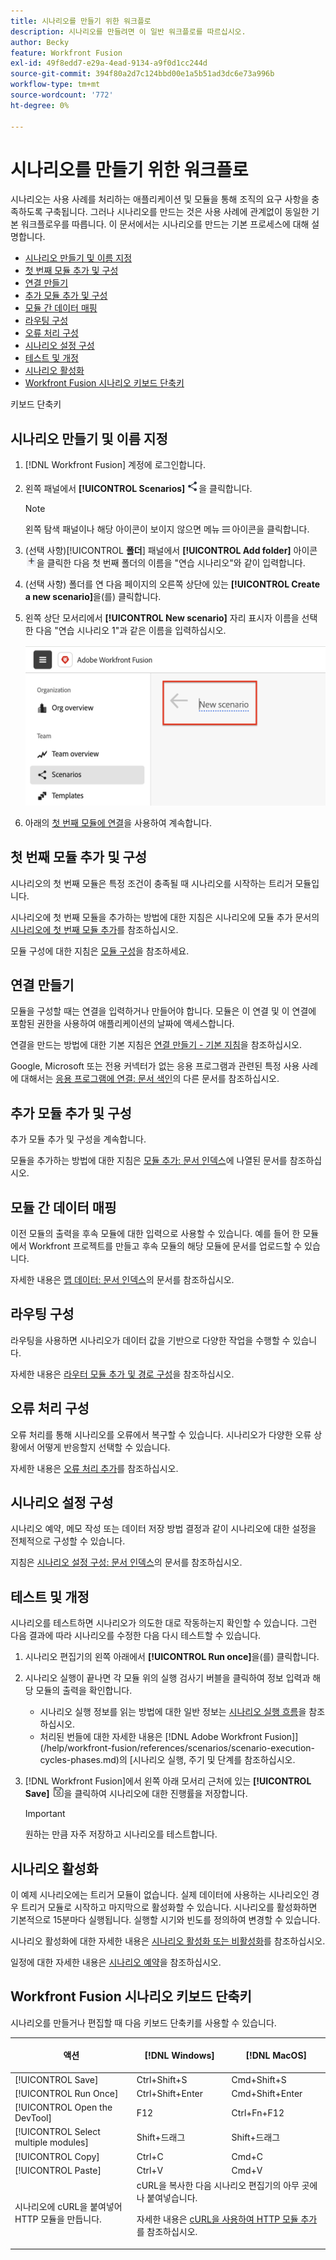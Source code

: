 ```yaml
---
title: 시나리오를 만들기 위한 워크플로
description: 시나리오를 만들려면 이 일반 워크플로를 따르십시오.
author: Becky
feature: Workfront Fusion
exl-id: 49f8edd7-e29a-4ead-9134-a9f0d1cc244d
source-git-commit: 394f80a2d7c124bbd00e1a5b51ad3dc6e73a996b
workflow-type: tm+mt
source-wordcount: '772'
ht-degree: 0%

---
```


# 시나리오를 만들기 위한 워크플로

시나리오는 사용 사례를 처리하는 애플리케이션 및 모듈을 통해 조직의 요구 사항을 충족하도록 구축됩니다. 그러나 시나리오를 만드는 것은 사용 사례에 관계없이 동일한 기본 워크플로우를 따릅니다. 이 문서에서는 시나리오를 만드는 기본 프로세스에 대해 설명합니다.


* [시나리오 만들기 및 이름 지정](#create-and-name-the-scenario)
* [첫 번째 모듈 추가 및 구성](#configure-the-first-module)
* [연결 만들기](#create-connections)
* [추가 모듈 추가 및 구성](#add-and-configure-additional-modules)
* [모듈 간 데이터 매핑](#map-data-between-modules)
* [라우팅 구성](#configure-routing)
* [오류 처리 구성](#configure-error-handling)
* [시나리오 설정 구성](#onfigure-scenario-settings)
* [테스트 및 개정](#test-and-revise)
* [시나리오 활성화](#activate-the-scenario)
* [Workfront Fusion 시나리오 키보드 단축키](#workfront-fusion-scenario-keyboard-shortcuts)

키보드 단축키



## 시나리오 만들기 및 이름 지정

1. [!DNL Workfront Fusion] 계정에 로그인합니다.
1. 왼쪽 패널에서 **[!UICONTROL Scenarios]** ![시나리오 아이콘](assets/scenarios-icon.png)을 클릭합니다.

   >[!NOTE]
   >
   >왼쪽 탐색 패널이나 해당 아이콘이 보이지 않으면 메뉴 ![메뉴](assets/main-menu-icon-left-nav.png) 아이콘을 클릭합니다.

1. (선택 사항)[!UICONTROL **폴더**] 패널에서 **[!UICONTROL Add folder]** 아이콘 ![폴더 추가 아이콘](assets/add-folder-icon.png)을 클릭한 다음 첫 번째 폴더의 이름을 &quot;연습 시나리오&quot;와 같이 입력합니다.

1. (선택 사항) 폴더를 연 다음 페이지의 오른쪽 상단에 있는 **[!UICONTROL Create a new scenario]**&#x200B;을(를) 클릭합니다.

1. 왼쪽 상단 모서리에서 **[!UICONTROL New scenario]** 자리 표시자 이름을 선택한 다음 &quot;연습 시나리오 1&quot;과 같은 이름을 입력하십시오.

   ![시나리오 이름 지정](assets/name-the-scenario.png)

1. 아래의 [첫 번째 모듈에 연결](#2-connect-the-first-module)을 사용하여 계속합니다.

## 첫 번째 모듈 추가 및 구성

시나리오의 첫 번째 모듈은 특정 조건이 충족될 때 시나리오를 시작하는 트리거 모듈입니다.

시나리오에 첫 번째 모듈을 추가하는 방법에 대한 지침은 시나리오에 모듈 추가 문서의 [시나리오에 첫 번째 모듈 추가](/help/workfront-fusion/create-scenarios/add-modules/add-a-module-basic.md#add-the-first-module-to-a-scenario)를 참조하십시오.

모듈 구성에 대한 지침은 [모듈 구성](/help/workfront-fusion/create-scenarios/add-modules/configure-a-modules-settings.md)을 참조하세요.

## 연결 만들기

모듈을 구성할 때는 연결을 입력하거나 만들어야 합니다. 모듈은 이 연결 및 이 연결에 포함된 권한을 사용하여 애플리케이션의 날짜에 액세스합니다.

연결을 만드는 방법에 대한 기본 지침은 [연결 만들기 - 기본 지침](/help/workfront-fusion/create-scenarios/connect-to-apps/connect-to-fusion-general.md)을 참조하십시오.

Google, Microsoft 또는 전용 커넥터가 없는 응용 프로그램과 관련된 특정 사용 사례에 대해서는 [응용 프로그램에 연결: 문서 색인](/help/workfront-fusion/create-scenarios/connect-to-apps/connect-to-apps-toc.md)의 다른 문서를 참조하십시오.

## 추가 모듈 추가 및 구성

추가 모듈 추가 및 구성을 계속합니다.

모듈을 추가하는 방법에 대한 지침은 [모듈 추가: 문서 인덱스](/help/workfront-fusion/create-scenarios/add-modules/add-modules-toc.md)에 나열된 문서를 참조하십시오.

## 모듈 간 데이터 매핑

이전 모듈의 출력을 후속 모듈에 대한 입력으로 사용할 수 있습니다. 예를 들어 한 모듈에서 Workfront 프로젝트를 만들고 후속 모듈의 해당 모듈에 문서를 업로드할 수 있습니다.

자세한 내용은 [맵 데이터: 문서 인덱스](/help/workfront-fusion/create-scenarios/map-data/map-data-toc.md)의 문서를 참조하십시오.

## 라우팅 구성

라우팅을 사용하면 시나리오가 데이터 값을 기반으로 다양한 작업을 수행할 수 있습니다.

자세한 내용은 [라우터 모듈 추가 및 경로 구성](/help/workfront-fusion/create-scenarios/add-modules/router-module.md)을 참조하십시오.

## 오류 처리 구성

오류 처리를 통해 시나리오를 오류에서 복구할 수 있습니다. 시나리오가 다양한 오류 상황에서 어떻게 반응할지 선택할 수 있습니다.

자세한 내용은 [오류 처리 추가](/help/workfront-fusion/create-scenarios/config-error-handling/error-handling.md)를 참조하십시오.

## 시나리오 설정 구성

시나리오 예약, 메모 작성 또는 데이터 저장 방법 결정과 같이 시나리오에 대한 설정을 전체적으로 구성할 수 있습니다.

지침은 [시나리오 설정 구성: 문서 인덱스](/help/workfront-fusion/create-scenarios/config-scenarios-settings/config-scenario-settings-toc.md)의 문서를 참조하십시오.

## 테스트 및 개정

시나리오를 테스트하면 시나리오가 의도한 대로 작동하는지 확인할 수 있습니다. 그런 다음 결과에 따라 시나리오를 수정한 다음 다시 테스트할 수 있습니다.

1. 시나리오 편집기의 왼쪽 아래에서 **[!UICONTROL Run once]**&#x200B;을(를) 클릭합니다.
1. 시나리오 실행이 끝나면 각 모듈 위의 실행 검사기 버블을 클릭하여 정보 입력과 해당 모듈의 출력을 확인합니다.

   * 시나리오 실행 정보를 읽는 방법에 대한 일반 정보는 [시나리오 실행 흐름](/help/workfront-fusion/references/scenarios/scenario-execution-flow.md)을 참조하십시오.
   * 처리된 번들에 대한 자세한 내용은  [!DNL Adobe Workfront Fusion]](/help/workfront-fusion/references/scenarios/scenario-execution-cycles-phases.md)의 [시나리오 실행, 주기 및 단계를 참조하십시오.

1. [!DNL Workfront Fusion]에서 왼쪽 아래 모서리 근처에 있는 **[!UICONTROL Save]** ![저장 아이콘](assets/save-icon.png)을 클릭하여 시나리오에 대한 진행률을 저장합니다.

   >[!IMPORTANT]
   >
   >원하는 만큼 자주 저장하고 시나리오를 테스트합니다.

## 시나리오 활성화

이 예제 시나리오에는 트리거 모듈이 없습니다. 실제 데이터에 사용하는 시나리오인 경우 트리거 모듈로 시작하고 마지막으로 활성화할 수 있습니다. 시나리오를 활성화하면 기본적으로 15분마다 실행됩니다. 실행할 시기와 빈도를 정의하여 변경할 수 있습니다.

시나리오 활성화에 대한 자세한 내용은 [시나리오 활성화 또는 비활성화](/help/workfront-fusion/manage-scenarios/activate-deactivate-scenarios.md)를 참조하십시오.

일정에 대한 자세한 내용은 [시나리오 예약](/help/workfront-fusion/create-scenarios/config-scenarios-settings/schedule-a-scenario.md)을 참조하십시오.

## Workfront Fusion 시나리오 키보드 단축키

시나리오를 만들거나 편집할 때 다음 키보드 단축키를 사용할 수 있습니다.

<table style="table-layout:auto"> 
 <col data-mc-conditions=""> 
 <col data-mc-conditions=""> 
 <col data-mc-conditions=""> 
 <thead> 
  <tr> 
   <th> <p>액션</p> </th> 
   <th>[!DNL Windows]</th> 
   <th> <p>[!DNL MacOS]</p> </th> 
  </tr> 
 </thead> 
 <tbody> 
  <tr> 
   <td role="rowheader">[!UICONTROL Save] </td> 
   <td>Ctrl+Shift+S</td> 
   <td>Cmd+Shift+S</span> </td> 
  </tr> 
  <tr> 
   <td role="rowheader">[!UICONTROL Run Once]</td> 
   <td>Ctrl+Shift+Enter</td> 
   <td>Cmd+Shift+Enter</span> </td> 
  </tr> 
  <tr> 
   <td role="rowheader">[!UICONTROL Open the DevTool]</td> 
   <td>F12</td> 
   <td>Ctrl+Fn+F12</span> </td> 
  </tr> 
  <tr> 
   <td role="rowheader">[!UICONTROL Select multiple modules]</td> 
   <td>Shift+드래그</td> 
   <td>Shift+드래그</span> </td> 
  </tr> 
  <tr> 
   <td role="rowheader">[!UICONTROL Copy]</td> 
   <td>Ctrl+C</td> 
   <td>Cmd+C</span> </td> 
  </tr> 
  <tr> 
   <td role="rowheader">[!UICONTROL Paste]</td> 
   <td>Ctrl+V</td> 
   <td>Cmd+V</span> </td> 
  </tr> 
  <tr> 
   <td role="rowheader">시나리오에 cURL을 붙여넣어 HTTP 모듈을 만듭니다.</td> 
   <td colspan="2">cURL을 복사한 다음 시나리오 편집기의 아무 곳에나 붙여넣습니다.<p>자세한 내용은 <a href="/help/workfront-fusion/create-scenarios/add-modules/use-curl-create-http.md">cURL을 사용하여 HTTP 모듈 추가</a>를 참조하십시오.</td> 
  </tr> 
 </tbody> 
</table>





